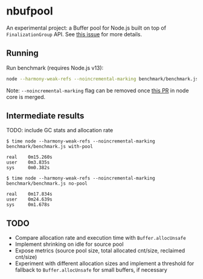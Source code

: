 # nbufpool

An experimental project: a Buffer pool for Node.js built on top of `FinalizationGroup` API. See [this issue](https://github.com/nodejs/node/issues/30683) for more details.

## Running

Run benchmark (requires Node.js v13):

```bash
node --harmony-weak-refs --noincremental-marking benchmark/benchmark.js
```

Note: `--noincremental-marking` flag can be removed once [this PR](https://github.com/nodejs/node/pull/30616) in node core is merged.

## Intermediate results

TODO: include GC stats and allocation rate

```
$ time node --harmony-weak-refs --noincremental-marking benchmark/benchmark.js with-pool

real    0m15.260s
user    0m3.835s
sys     0m0.382s

$ time node --harmony-weak-refs --noincremental-marking benchmark/benchmark.js no-pool

real    0m17.834s
user    0m24.639s
sys     0m1.678s
```

## TODO

* Compare allocation rate and execution time with `Buffer.allocUnsafe`
* Implement shrinking on idle for source pool
* Expose metrics (source pool size, total allocated cnt/size, reclaimed cnt/size)
* Experiment with different allocation sizes and implement a threshold for fallback to `Buffer.allocUnsafe` for small buffers, if necessary
